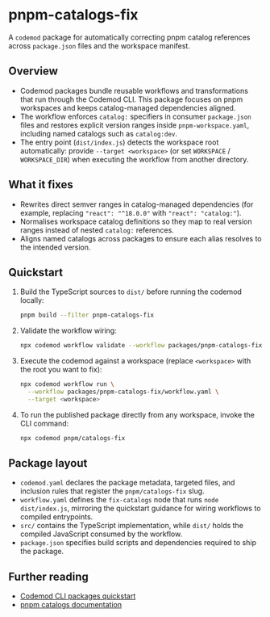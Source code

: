 # pnpm-catalogs-fix

A `codemod` package for automatically correcting pnpm catalog references across `package.json` files and the workspace manifest.

## Overview

- Codemod packages bundle reusable workflows and transformations that run through the Codemod CLI. This package focuses on pnpm workspaces and keeps catalog-managed dependencies aligned.
- The workflow enforces `catalog:` specifiers in consumer `package.json` files and restores explicit version ranges inside `pnpm-workspace.yaml`, including named catalogs such as `catalog:dev`.
- The entry point (`dist/index.js`) detects the workspace root automatically: provide `--target <workspace>` (or set `WORKSPACE` / `WORKSPACE_DIR`) when executing the workflow from another directory.

## What it fixes

- Rewrites direct semver ranges in catalog-managed dependencies (for example, replacing `"react": "^18.0.0"` with `"react": "catalog:"`).
- Normalises workspace catalog definitions so they map to real version ranges instead of nested `catalog:` references.
- Aligns named catalogs across packages to ensure each alias resolves to the intended version.

## Quickstart

1. Build the TypeScript sources to `dist/` before running the codemod locally:
   ```bash
   pnpm build --filter pnpm-catalogs-fix
   ```
2. Validate the workflow wiring:
   ```bash
   npx codemod workflow validate --workflow packages/pnpm-catalogs-fix/workflow.yaml
   ```
3. Execute the codemod against a workspace (replace `<workspace>` with the root you want to fix):
   ```bash
   npx codemod workflow run \
     --workflow packages/pnpm-catalogs-fix/workflow.yaml \
     --target <workspace>
   ```
4. To run the published package directly from any workspace, invoke the CLI command:
   ```bash
   npx codemod pnpm/catalogs-fix
   ```

## Package layout

- `codemod.yaml` declares the package metadata, targeted files, and inclusion rules that register the `pnpm/catalogs-fix` slug.
- `workflow.yaml` defines the `fix-catalogs` node that runs `node dist/index.js`, mirroring the quickstart guidance for wiring workflows to compiled entrypoints.
- `src/` contains the TypeScript implementation, while `dist/` holds the compiled JavaScript consumed by the workflow.
- `package.json` specifies build scripts and dependencies required to ship the package.

## Further reading

- [Codemod CLI packages quickstart](https://docs.codemod.com/cli/packages/quickstart)
- [pnpm catalogs documentation](https://pnpm.io/catalogs)

